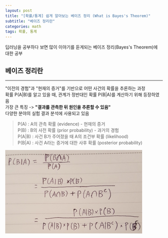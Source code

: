 ```yaml
---
layout: post
title: "[확률/통계] 쉽게 알아보는 베이즈 정리 (What is Bayes's Theorem)"
subtitle: "베이즈 정리란"
categories: math
tags: 확률, 통계
---
```


딥러닝을 공부하다 보면 많이 이야기를 듣게되는 베이즈 정리(Bayes's Theorem)에 대한 공부

## 베이즈 정리란
---
"이전의 경험"과 "현재의 증거"를 기반으로 어떤 사건의 확률을 추론하는 과정  
확률 P(A|B)를 알고 있을 때, 관계가 정반대인 확률 P(B|A)를 계산하기 위해 등장하였음  
가장 큰 특징 -> **"결과를 관측한 뒤 원인을 추론할 수 있음"**  
다양한 분야의 실험 결과 분석에 사용되고 있음


> P(A) : A의 관측 확률 (evidence) - 현재의 증거  
> P(B) : B의 사전 확률 (prior probability) - 과거의 경험  
> P(A|B) : 사건 B가 주어졌을 때 A의 조건부 확률 (likelihood)  
> P(B|A) : 사건 A라는 증거에 대한 사후 확률 (posterior probability)


![베이즈정리 증명](../images/2018-08-24-1.png)
